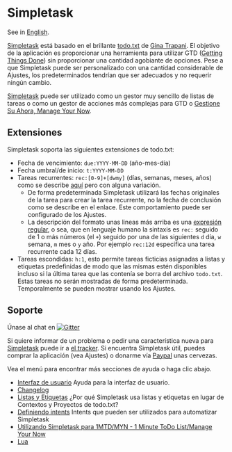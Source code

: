 Simpletask
==========
See in [English](./index.en.md).

[Simpletask](https://github.com/mpcjanssen/simpletask-android) está basado en el brillante [todo.txt](http://todotxt.com) de [Gina Trapani](http://ginatrapani.org/). El objetivo de la aplicación es proporcionar una herramienta para utilizar GTD ([Getting Things Done](https://es.m.wikipedia.org/wiki/Getting_Things_Done)) sin proporcionar una cantidad agobiante de opciones. Pese a que Simpletask puede ser personalizado con una cantidad considerable de Ajustes, los predeterminados tendrían que ser adecuados y no requerir ningún cambio.

[Simpletask](http://mpcjanssen.nl/doc/simpletask/) puede ser utilizado como un gestor muy sencillo de listas de tareas o como un gestor de acciones más complejas para GTD o [Gestione Su Ahora, Manage Your Now](./Myn.es.md).

Extensiones
-----------

Simpletask soporta las siguientes extensiones de todo.txt:

-   Fecha de vencimiento: `due:YYYY-MM-DD` (año-mes-día)
-   Fecha umbral/de inicio: `t:YYYY-MM-DD`
-   Tareas recurrentes: `rec:[0-9]+[dwmy]` (días, semanas, meses, años) como se describe [aquí](https://github.com/bram85/topydo/wiki/Recurrence) pero con alguna variación.
    - De forma predeterminada Simpletask utilizará las fechas originales de la tarea para crear la tarea recurrente, no la fecha de conclusión como se describe en el enlace. Este comportamiento puede ser configurado de los Ajustes.
    - La descripción del formato unas lineas más arriba es una [expresión regular](http://es.wikipedia.org/wiki/Expresi%C3%B3n_regular), o sea, que en lenguaje humano la sintaxis es `rec:` seguido de 1 o más números (el `+`) seguido por una de las siguientes `d` día, `w` semana, `m` mes o `y` año. Por ejemplo `rec:12d` especifica una tarea recurrente cada 12 días.
- Tareas escondidas: `h:1`, esto permite tareas ficticias asignadas a listas y etiquetas predefinidas de modo que las mismas estén disponibles incluso si la última tarea que las contenía se borra del archivo `todo.txt`. Estas tareas no serán mostradas de forma predeterminada. Temporalmente se pueden mostrar usando los Ajustes.

Soporte
-------

Únase al chat en  [![Gitter](images/gitter.png)](https://gitter.im/mpcjanssen/simpletask-android?utm_source=badge&utm_medium=badge&utm_campaign=pr-badge&utm_content=badge)

Si  quiere informar de un problema o pedir una característica nueva para [Simpletask](https://github.com/mpcjanssen/simpletask-android/) puede ir a [el tracker](https://github.com/mpcjanssen/simpletask-android/issues). Si encuentra Simpletask útil, puedes comprar la aplicación (vea Ajustes) o donarme vía [Paypal](https://www.paypal.com/cgi-bin/webscr?cmd=_donations&business=mpc%2ejanssen%40gmail%2ecom&lc=NL&item_name=mpcjanssen%2enl&item_number=Simpletask&currency_code=EUR&bn=PP%2dDonationsBF%3abtn_donateCC_LG%2egif%3aNonHosted) unas cervezas.

Vea el menú para encontrar más secciones de ayuda o haga clic abajo.

- [Interfaz de usuario](./ui.es.md) Ayuda para la interfaz de usuario.
- [Changelog](./changelog.md)
- [Listas y Etiquetas](./listsandtags.es.md) ¿Por qué Simpletask usa listas y etiquetas en lugar de Contextos y Proyectos de todo.txt?
- [Definiendo intents](./intents.es.md) Intents que pueden ser utilizados para automatizar Simpletask
- [Utilizando Simpletask para 1MTD/MYN - 1 Minute ToDo List/Manage Your Now](./MYN.es.md)
- [Lua](./script.es.md)

